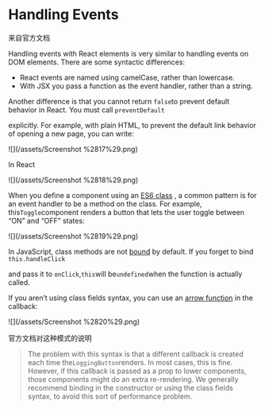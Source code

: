# Handling Events

来自官方文档

Handling events with React elements is very similar to handling events on DOM elements. There are some syntactic differences:

* React events are named using camelCase, rather than lowercase.
* With JSX you pass a function as the event handler, rather than a string.

Another difference is that you cannot return `false`to prevent default behavior in React. You must call `preventDefault`

explicitly. For example, with plain HTML, to prevent the default link behavior of opening a new page, you can write:

![](/assets/Screenshot %2817%29.png)

In React

![](/assets/Screenshot %2818%29.png)

When you define a component using an [ES6 class](https://developer.mozilla.org/en/docs/Web/JavaScript/Reference/Classes) , a common pattern is for an event handler to be a method on the class. For example, this`Toggle`component renders a button that lets the user toggle between “ON” and “OFF” states:

![](/assets/Screenshot %2819%29.png)

In JavaScript, class methods are not [bound](https://developer.mozilla.org/en/docs/Web/JavaScript/Reference/Global_objects/Function/bind) by default. If you forget to bind `this.handleClick`

and pass it to `onClick`,`this`will be`undefined`when the function is actually called.

If you aren’t using class fields syntax, you can use an [arrow function](https://developer.mozilla.org/en/docs/Web/JavaScript/Reference/Functions/Arrow_functions) in the callback:

![](/assets/Screenshot %2820%29.png)

官方文档对这种模式的说明

> The problem with this syntax is that a different callback is created each time the`LoggingButton`renders. In most cases, this is fine. However, if this callback is passed as a prop to lower components, those components might do an extra re-rendering. We generally recommend binding in the constructor or using the class fields syntax, to avoid this sort of performance problem.



